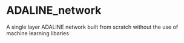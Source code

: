 # ADALINE_network
A single layer ADALINE network built from scratch without the use of machine learning libaries
